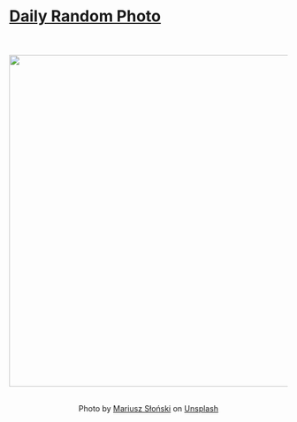 # [Daily Random Photo](https://www.dailyrandomphoto.com/)

<div align="center">
  <br>
  <br>
  <a href="https://www.dailyrandomphoto.com/p/2020/2020-12-25/"><img src="https://images.unsplash.com/photo-1606731635773-e7e70fcae11a?crop=entropy&cs=tinysrgb&fit=max&fm=jpg&ixid=MXw3NzUwOHwwfDF8cmFuZG9tfHx8fHx8fHw&ixlib=rb-1.2.1&q=80&w=1080" width="600px"></a>
  <br>
  <br>
  <p class="has-text-grey">Photo by <a href="https://unsplash.com/@maledobro?utm_source=Daily%20Random%20Photo&amp;utm_medium=referral" target="_blank" rel="noopener noreferrer">Mariusz Słoński</a> on <a href="https://unsplash.com/photos/LycNz2hKV0Q?utm_source=Daily%20Random%20Photo&amp;utm_medium=referral" target="_blank" rel="noopener noreferrer">Unsplash</a></p>
</div>
